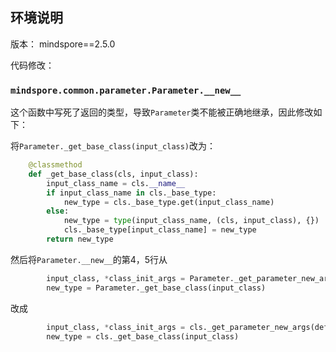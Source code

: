 ## 环境说明

版本： mindspore==2.5.0

代码修改：

### `mindspore.common.parameter.Parameter.__new__`

这个函数中写死了返回的类型，导致`Parameter`类不能被正确地继承，因此修改如下：

将`Parameter._get_base_class(input_class)`改为：

```python
    @classmethod
    def _get_base_class(cls, input_class):
        input_class_name = cls.__name__
        if input_class_name in cls._base_type:
            new_type = cls._base_type.get(input_class_name)
        else:
            new_type = type(input_class_name, (cls, input_class), {})
            cls._base_type[input_class_name] = new_type
        return new_type
```

然后将`Parameter.__new__`的第4，5行从

```python
        input_class, *class_init_args = Parameter._get_parameter_new_args(default_input, rc, init_param)
        new_type = Parameter._get_base_class(input_class)
```

改成

```python
        input_class, *class_init_args = cls._get_parameter_new_args(default_input, rc, init_param)
        new_type = cls._get_base_class(input_class)
```
